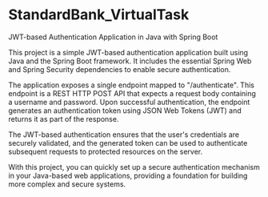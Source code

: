# StandardBank_VirtualTask
JWT-based Authentication Application in Java with Spring Boot

This project is a simple JWT-based authentication application built using Java and the Spring Boot framework. It includes the essential Spring Web and Spring Security dependencies to enable secure authentication.

The application exposes a single endpoint mapped to "/authenticate". This endpoint is a REST HTTP POST API that expects a request body containing a username and password. Upon successful authentication, the endpoint generates an authentication token using JSON Web Tokens (JWT) and returns it as part of the response.

The JWT-based authentication ensures that the user's credentials are securely validated, and the generated token can be used to authenticate subsequent requests to protected resources on the server.

With this project, you can quickly set up a secure authentication mechanism in your Java-based web applications, providing a foundation for building more complex and secure systems.
